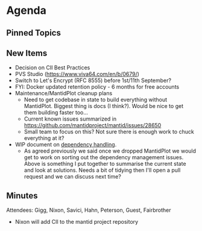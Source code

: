 Agenda
======

Pinned Topics
-------------

New Items
---------

- Decision on CII Best Practices
- PVS Studio (https://www.viva64.com/en/b/0679/)
- Switch to Let's Encrypt (RFC 8555) before 1st/11th September?
- FYI: Docker updated retention policy - 6 months for free accounts
- Maintenance/MantidPlot cleanup plans
  - Need to get codebase in state to build everything without MantidPlot. Biggest thing is docs (I think?). Would be nice to get them building faster too...
  - Current known issues summarized in https://github.com/mantidproject/mantid/issues/28650
  - Small team to focus on this? Not sure there is enough work to chuck everything at it?
- WIP document on [dependency handling](https://github.com/mantidproject/documents/blob/thirdparty-dependencies/Design/ThirdpartyDependencies.md).
  - As agreed previously we said once we dropped MantidPlot we would get to work on sorting out the dependency management issues. Above is something
    I put together to summarise the current state and look at solutions. Needs a bit of tidying then I'll open a pull request and we can discuss next time? 

Minutes
-------
Attendees: Gigg, Nixon, Savici, Hahn, Peterson, Guest, Fairbrother

* Nixon will add CII to the mantid project repository
